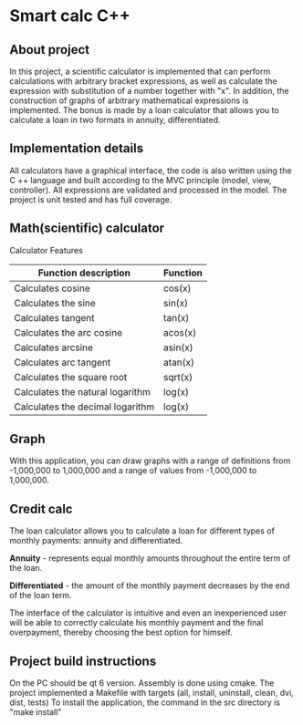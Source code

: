 # Smart calc С++

## About project

In this project, a scientific calculator is implemented that can perform calculations with arbitrary bracket expressions, as well as calculate the expression with substitution of a number together with "x".
In addition, the construction of graphs of arbitrary mathematical expressions is implemented.
The bonus is made by a loan calculator that allows you to calculate a loan in two formats in annuity, differentiated.

## Implementation details

All calculators have a graphical interface, the code is also written using the C ++ language and built according to the MVC principle (model, view, controller). All expressions are validated and processed in the model. The project is unit tested and has full coverage.

## Math(scientific) calculator

Calculator Features

| Function description             | Function |
| -------------------------------- | -------- |
| Calculates cosine                | cos(x)   |
| Calculates the sine              | sin(x)   |
| Calculates tangent               | tan(x)   |
| Calculates the arc cosine        | acos(x)  |
| Calculates arcsine               | asin(x)  |
| Calculates arc tangent           | atan(x)  |
| Calculates the square root       | sqrt(x)  |
| Calculates the natural logarithm | log(x)   |
| Calculates the decimal logarithm | log(x)   |


## Graph

With this application, you can draw graphs with a range of definitions from -1,000,000 to 1,000,000 and a range of values ​​from -1,000,000 to 1,000,000.

## Credit calc

The loan calculator allows you to calculate a loan for different types of monthly payments: annuity and differentiated.

**Annuity** - represents equal monthly amounts throughout the entire term of the loan.

**Differentiated** - the amount of the monthly payment decreases by the end of the loan term.

The interface of the calculator is intuitive and even an inexperienced user will be able to correctly calculate his monthly payment and the final overpayment, thereby choosing the best option for himself.


## Project build instructions

On the PC should be qt 6 version. Assembly is done using cmake.
The project implemented a Makefile with targets (all, install, uninstall, clean, dvi, dist, tests)
To install the application, the command in the src directory is "make install"
